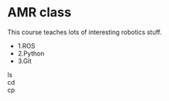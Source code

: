 # AMR class

This course teaches lots of interesting robotics stuff.  
  *  1.ROS  
  *  2.Python  
  *  3.Git  


 ls  
 cd  
 cp  
